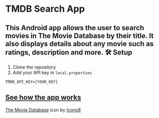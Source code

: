 # TMDB Search App #

This Android app allows the user to search movies in The Movie Database by their title. It also displays details about any movie such as ratings, description and more.
🛠️ Setup
---
1. Clone the repository
2. Add your API key in `local.properties`
```
TMDB_API_KEY=[YOUR_KEY]
```
[See how the app works](https://github.com/Stagnant09/TMDBApp/raw/refs/heads/master/TMDBApp3.mp4)
---
<a target="_blank" href="https://icons8.com/icon/AxHFXpfUuWsm/the-movie-database">The Movie Database</a> icon by <a target="_blank" href="https://icons8.com">Icons8</a>
